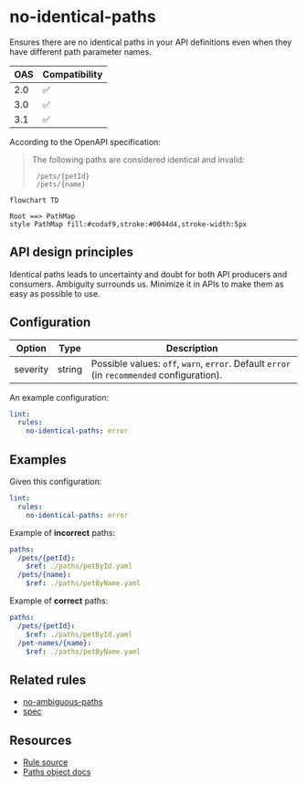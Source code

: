 # no-identical-paths

Ensures there are no identical paths in your API definitions even when they have different path parameter names.

|OAS|Compatibility|
|---|---|
|2.0|✅|
|3.0|✅|
|3.1|✅|

According to the OpenAPI specification:

> The following paths are considered identical and invalid:
>
>      /pets/{petId}
>      /pets/{name}

```mermaid
flowchart TD

Root ==> PathMap
style PathMap fill:#codaf9,stroke:#0044d4,stroke-width:5px
```

## API design principles

Identical paths leads to uncertainty and doubt for both API producers and consumers.
Ambiguity surrounds us.
Minimize it in APIs to make them as easy as possible to use.

## Configuration

|Option|Type|Description|
|---|---|---|
|severity|string|Possible values: `off`, `warn`, `error`. Default `error` (in `recommended` configuration). |

An example configuration:

```yaml
lint:
  rules:
    no-identical-paths: error
```

## Examples

Given this configuration:

```yaml
lint:
  rules:
    no-identical-paths: error
```


Example of **incorrect** paths:

```yaml
paths:
  /pets/{petId}:
    $ref: ./paths/petById.yaml
  /pets/{name}:
    $ref: ./paths/petByName.yaml
```

Example of **correct** paths:

```yaml
paths:
  /pets/{petId}:
    $ref: ./paths/petById.yaml
  /pet-names/{name}:
    $ref: ./paths/petByName.yaml
```

## Related rules

- [no-ambiguous-paths](./no-ambiguous-paths.md)
- [spec](./spec.md)
## Resources

- [Rule source](https://github.com/Redocly/redocly-cli/blob/master/packages/core/src/rules/common/no-identical-paths.ts)
- [Paths object docs](https://redocly.com/docs/openapi-visual-reference/paths/)
